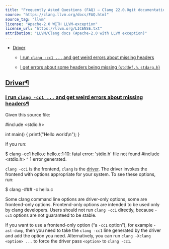 ```yaml
---
title: "Frequently Asked Questions (FAQ) — Clang 22.0.0git documentation"
source: "https://clang.llvm.org/docs/FAQ.html"
source_tag: "llvm"
license: "Apache-2.0 WITH LLVM-exception"
license_url: "https://llvm.org/LICENSE.txt"
attribution: "LLVM/Clang docs (Apache-2.0 with LLVM exception)"
---
```

*   [Driver](#driver)
    
    *   [I run `clang -cc1 ...` and get weird errors about missing headers](#i-run-clang-cc1-and-get-weird-errors-about-missing-headers)
        
    *   [I get errors about some headers being missing (`stddef.h`, `stdarg.h`)](#i-get-errors-about-some-headers-being-missing-stddef-h-stdarg-h)
        

[Driver](#id1)[¶](#driver "Link to this heading")
-------------------------------------------------

### [I run `clang -cc1 ...` and get weird errors about missing headers](#id2)[¶](#i-run-clang-cc1-and-get-weird-errors-about-missing-headers "Link to this heading")

Given this source file:

#include <stdio.h>

int main() {
  printf("Hello world\\n");
}

If you run:

$ clang \-cc1 hello.c
hello.c:1:10: fatal error: 'stdio.h' file not found
#include <stdio.h>
         ^
1 error generated.

`clang -cc1` is the frontend, `clang` is the [driver](https://clang.llvm.org/docs/DriverInternals.html). The driver invokes the frontend with options appropriate for your system. To see these options, run:

$ clang \-### \-c hello.c

Some clang command line options are driver-only options, some are frontend-only options. Frontend-only options are intended to be used only by clang developers. Users should not run `clang -cc1` directly, because `-cc1` options are not guaranteed to be stable.

If you want to use a frontend-only option (“a `-cc1` option”), for example `-ast-dump`, then you need to take the `clang -cc1` line generated by the driver and add the option you need. Alternatively, you can run `clang -Xclang <option> ...` to force the driver pass `<option>` to `clang -cc1`.